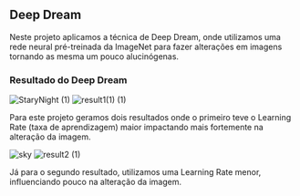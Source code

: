 <h2>Deep Dream</h2>

Neste projeto aplicamos a técnica de Deep Dream, onde utilizamos uma rede neural pré-treinada da ImageNet para
fazer alterações em imagens tornando as mesma um pouco alucinógenas.

<h3>Resultado do Deep Dream</h3>

![StaryNight (1)](https://github.com/RenanNB360/Visao_Computacional_Colab/assets/87036785/ac99520e-102c-43bf-b1ac-2a65c2bb8dc5)  ![result1(1) (1)](https://github.com/RenanNB360/Visao_Computacional_Colab/assets/87036785/0503c1ff-5acd-459e-8416-26ab577825ea)

Para este projeto geramos dois resultados onde o primeiro teve o Learning Rate (taxa de aprendizagem) maior impactando 
mais fortemente na alteração da imagem.

![sky](https://github.com/RenanNB360/Visao_Computacional_Colab/assets/87036785/d951feb7-809d-4f91-9947-eff5dd3717e5)  ![result2 (1)](https://github.com/RenanNB360/Visao_Computacional_Colab/assets/87036785/6001e1f1-af82-4e5a-b88b-715de5359f0b)
 
Já para o segundo resultado, utilizamos uma Learning Rate menor, influenciando pouco na alteração da imagem.
